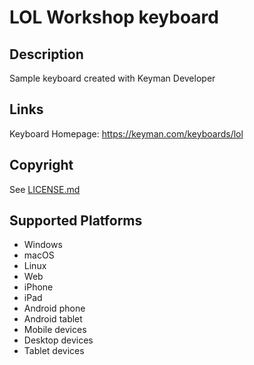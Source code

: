 LOL Workshop keyboard
==============

Description
-----------
Sample keyboard created with Keyman Developer

Links
-----
Keyboard Homepage: https://keyman.com/keyboards/lol

Copyright
---------
See [LICENSE.md](LICENSE.md)

Supported Platforms
-------------------
 * Windows
 * macOS
 * Linux
 * Web
 * iPhone
 * iPad
 * Android phone
 * Android tablet
 * Mobile devices
 * Desktop devices
 * Tablet devices

